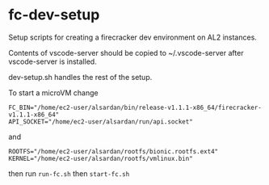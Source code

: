 # fc-dev-setup

Setup scripts for creating a firecracker dev environment on AL2 instances.

Contents of vscode-server should be copied to ~/.vscode-server after vscode-server is installed.

dev-setup.sh handles the rest of the setup.

To start a microVM change
```
FC_BIN="/home/ec2-user/alsardan/bin/release-v1.1.1-x86_64/firecracker-v1.1.1-x86_64"
API_SOCKET="/home/ec2-user/alsardan/run/api.socket"
```
and
```
ROOTFS="/home/ec2-user/alsardan/rootfs/bionic.rootfs.ext4"
KERNEL="/home/ec2-user/alsardan/rootfs/vmlinux.bin"
```
then run `run-fc.sh` then `start-fc.sh`
